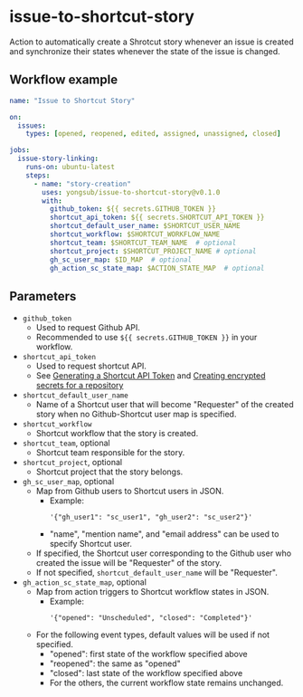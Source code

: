 # issue-to-shortcut-story

Action to automatically create a Shrotcut story whenever an issue is created and synchronize their states whenever the state of the issue is changed.

## Workflow example

```yaml
name: "Issue to Shortcut Story"

on: 
  issues:
    types: [opened, reopened, edited, assigned, unassigned, closed]

jobs:
  issue-story-linking:
    runs-on: ubuntu-latest
    steps:
      - name: "story-creation"
        uses: yongsub/issue-to-shortcut-story@v0.1.0
        with:
          github_token: ${{ secrets.GITHUB_TOKEN }}
          shortcut_api_token: ${{ secrets.SHORTCUT_API_TOKEN }}
          shortcut_default_user_name: $SHORTCUT_USER_NAME
          shortcut_workflow: $SHORTCUT_WORKFLOW_NAME
          shortcut_team: $SHORTCUT_TEAM_NAME  # optional
          shortcut_project: $SHORTCUT_PROJECT_NAME # optional
          gh_sc_user_map: $ID_MAP  # optional
          gh_action_sc_state_map: $ACTION_STATE_MAP  # optional
```

## Parameters
- `github_token`
    - Used to request Github API.
    - Recommended to use `${{ secrets.GITHUB_TOKEN }}` in your workflow.
- `shortcut_api_token`
    - Used to request shortcut API.
    - See 
    [Generating a Shortcut API Token](https://help.shortcut.com/hc/en-us/articles/205701199-Shortcut-API-Tokens) and
    [Creating encrypted secrets for a repository](https://docs.github.com/en/actions/security-guides/encrypted-secrets#creating-encrypted-secrets-for-a-repository)
- `shortcut_default_user_name`
    - Name of a Shortcut user that will become "Requester" of the created story when no Github-Shortcut user map is specified.
- `shortcut_workflow`
    - Shortcut workflow that the story is created.
- `shortcut_team`, optional
    - Shortcut team responsible for the story.
- `shortcut_project`, optional
    - Shortcut project that the story belongs.
- `gh_sc_user_map`, optional
    - Map from Github users to Shortcut users in JSON.
        - Example:
            ```
            '{"gh_user1": "sc_user1", "gh_user2": "sc_user2"}'
            ```
        - "name", "mention name", and "email address" can be used to specify Shortcut user.
    - If specified, the Shortcut user corresponding to the Github user who created the issue will be "Requester" of the story.
    - If not specified, `shortcut_default_user_name` will be "Requester".
- `gh_action_sc_state_map`, optional
    - Map from action triggers to Shortcut workflow states in JSON.
        - Example:
            ```
            '{"opened": "Unscheduled", "closed": "Completed"}'
            ``` 
    - For the following event types, default values will be used if not specified.
        - "opened": first state of the workflow specified above
        - "reopened": the same as "opened"
        - "closed": last state of the workflow specified above
        - For the others, the current workflow state remains unchanged.




